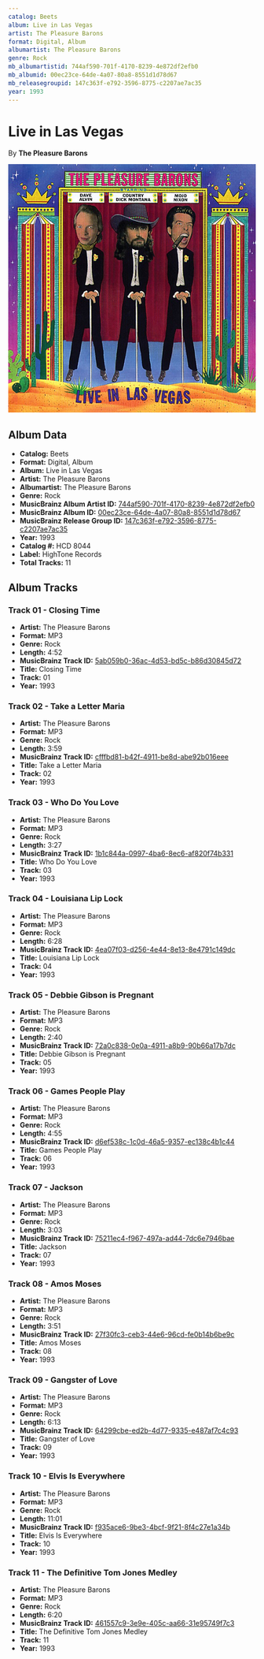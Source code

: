 ```yaml
---
catalog: Beets
album: Live in Las Vegas
artist: The Pleasure Barons
format: Digital, Album
albumartist: The Pleasure Barons
genre: Rock
mb_albumartistid: 744af590-701f-4170-8239-4e872df2efb0
mb_albumid: 00ec23ce-64de-4a07-80a8-8551d1d78d67
mb_releasegroupid: 147c363f-e792-3596-8775-c2207ae7ac35
year: 1993
---
```


# Live in Las Vegas

By **The Pleasure Barons**

![](../../assets/beetscovers/The_Pleasure_Barons-Live_in_Las_Vegas.jpg)

## Album Data

- **Catalog:** Beets
- **Format:** Digital, Album
- **Album:** Live in Las Vegas
- **Artist:** The Pleasure Barons
- **Albumartist:** The Pleasure Barons
- **Genre:** Rock
- **MusicBrainz Album Artist ID:** [744af590-701f-4170-8239-4e872df2efb0](https://musicbrainz.org/artist/744af590-701f-4170-8239-4e872df2efb0)
- **MusicBrainz Album ID:** [00ec23ce-64de-4a07-80a8-8551d1d78d67](https://musicbrainz.org/release/00ec23ce-64de-4a07-80a8-8551d1d78d67)
- **MusicBrainz Release Group ID:** [147c363f-e792-3596-8775-c2207ae7ac35](https://musicbrainz.org/release-group/147c363f-e792-3596-8775-c2207ae7ac35)
- **Year:** 1993
- **Catalog #:** HCD 8044
- **Label:** HighTone Records
- **Total Tracks:** 11

## Album Tracks

### Track 01 - Closing Time

- **Artist:** The Pleasure Barons
- **Format:** MP3
- **Genre:** Rock
- **Length:** 4:52
- **MusicBrainz Track ID:** [5ab059b0-36ac-4d53-bd5c-b86d30845d72](https://musicbrainz.org/recording/5ab059b0-36ac-4d53-bd5c-b86d30845d72)
- **Title:** Closing Time
- **Track:** 01
- **Year:** 1993

### Track 02 - Take a Letter Maria

- **Artist:** The Pleasure Barons
- **Format:** MP3
- **Genre:** Rock
- **Length:** 3:59
- **MusicBrainz Track ID:** [cfffbd81-b42f-4911-be8d-abe92b016eee](https://musicbrainz.org/recording/cfffbd81-b42f-4911-be8d-abe92b016eee)
- **Title:** Take a Letter Maria
- **Track:** 02
- **Year:** 1993

### Track 03 - Who Do You Love

- **Artist:** The Pleasure Barons
- **Format:** MP3
- **Genre:** Rock
- **Length:** 3:27
- **MusicBrainz Track ID:** [1b1c844a-0997-4ba6-8ec6-af820f74b331](https://musicbrainz.org/recording/1b1c844a-0997-4ba6-8ec6-af820f74b331)
- **Title:** Who Do You Love
- **Track:** 03
- **Year:** 1993

### Track 04 - Louisiana Lip Lock

- **Artist:** The Pleasure Barons
- **Format:** MP3
- **Genre:** Rock
- **Length:** 6:28
- **MusicBrainz Track ID:** [4ea07f03-d256-4e44-8e13-8e4791c149dc](https://musicbrainz.org/recording/4ea07f03-d256-4e44-8e13-8e4791c149dc)
- **Title:** Louisiana Lip Lock
- **Track:** 04
- **Year:** 1993

### Track 05 - Debbie Gibson is Pregnant

- **Artist:** The Pleasure Barons
- **Format:** MP3
- **Genre:** Rock
- **Length:** 2:40
- **MusicBrainz Track ID:** [72a0c838-0e0a-4911-a8b9-90b66a17b7dc](https://musicbrainz.org/recording/72a0c838-0e0a-4911-a8b9-90b66a17b7dc)
- **Title:** Debbie Gibson is Pregnant
- **Track:** 05
- **Year:** 1993

### Track 06 - Games People Play

- **Artist:** The Pleasure Barons
- **Format:** MP3
- **Genre:** Rock
- **Length:** 4:55
- **MusicBrainz Track ID:** [d6ef538c-1c0d-46a5-9357-ec138c4b1c44](https://musicbrainz.org/recording/d6ef538c-1c0d-46a5-9357-ec138c4b1c44)
- **Title:** Games People Play
- **Track:** 06
- **Year:** 1993

### Track 07 - Jackson

- **Artist:** The Pleasure Barons
- **Format:** MP3
- **Genre:** Rock
- **Length:** 3:03
- **MusicBrainz Track ID:** [75211ec4-f967-497a-ad44-7dc6e7946bae](https://musicbrainz.org/recording/75211ec4-f967-497a-ad44-7dc6e7946bae)
- **Title:** Jackson
- **Track:** 07
- **Year:** 1993

### Track 08 - Amos Moses

- **Artist:** The Pleasure Barons
- **Format:** MP3
- **Genre:** Rock
- **Length:** 3:51
- **MusicBrainz Track ID:** [27f30fc3-ceb3-44e6-96cd-fe0b14b6be9c](https://musicbrainz.org/recording/27f30fc3-ceb3-44e6-96cd-fe0b14b6be9c)
- **Title:** Amos Moses
- **Track:** 08
- **Year:** 1993

### Track 09 - Gangster of Love

- **Artist:** The Pleasure Barons
- **Format:** MP3
- **Genre:** Rock
- **Length:** 6:13
- **MusicBrainz Track ID:** [64299cbe-ed2b-4d77-9335-e487af7c4c93](https://musicbrainz.org/recording/64299cbe-ed2b-4d77-9335-e487af7c4c93)
- **Title:** Gangster of Love
- **Track:** 09
- **Year:** 1993

### Track 10 - Elvis Is Everywhere

- **Artist:** The Pleasure Barons
- **Format:** MP3
- **Genre:** Rock
- **Length:** 11:01
- **MusicBrainz Track ID:** [f935ace6-9be3-4bcf-9f21-8f4c27e1a34b](https://musicbrainz.org/recording/f935ace6-9be3-4bcf-9f21-8f4c27e1a34b)
- **Title:** Elvis Is Everywhere
- **Track:** 10
- **Year:** 1993

### Track 11 - The Definitive Tom Jones Medley

- **Artist:** The Pleasure Barons
- **Format:** MP3
- **Genre:** Rock
- **Length:** 6:20
- **MusicBrainz Track ID:** [461557c9-3e9e-405c-aa66-31e95749f7c3](https://musicbrainz.org/recording/461557c9-3e9e-405c-aa66-31e95749f7c3)
- **Title:** The Definitive Tom Jones Medley
- **Track:** 11
- **Year:** 1993

